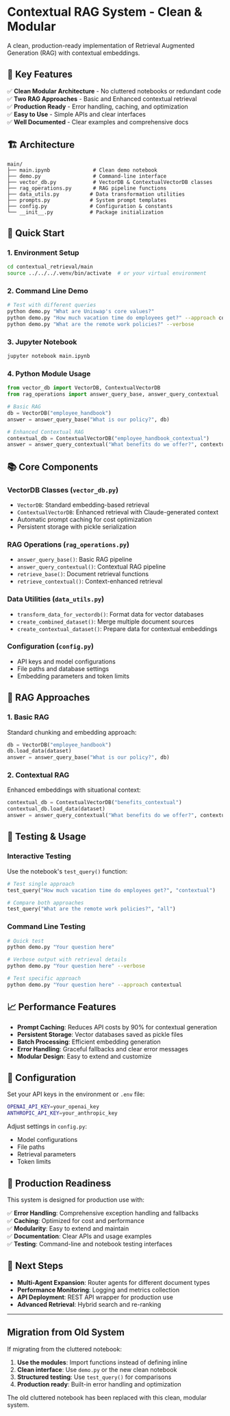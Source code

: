 # Contextual RAG System - Clean & Modular

A clean, production-ready implementation of Retrieval Augmented Generation (RAG) with contextual embeddings.

## 🎯 Key Features

✅ **Clean Modular Architecture** - No cluttered notebooks or redundant code  
✅ **Two RAG Approaches** - Basic and Enhanced contextual retrieval  
✅ **Production Ready** - Error handling, caching, and optimization  
✅ **Easy to Use** - Simple APIs and clear interfaces  
✅ **Well Documented** - Clear examples and comprehensive docs  

## 🏗️ Architecture

```
main/
├── main.ipynb              # Clean demo notebook  
├── demo.py                 # Command-line interface
├── vector_db.py            # VectorDB & ContextualVectorDB classes
├── rag_operations.py       # RAG pipeline functions
├── data_utils.py          # Data transformation utilities
├── prompts.py             # System prompt templates
├── config.py              # Configuration & constants
└── __init__.py            # Package initialization
```

## 🚀 Quick Start

### 1. Environment Setup
```bash
cd contextual_retrieval/main
source ../../../.venv/bin/activate  # or your virtual environment
```

### 2. Command Line Demo
```bash
# Test with different queries
python demo.py "What are Uniswap's core values?"
python demo.py "How much vacation time do employees get?" --approach contextual
python demo.py "What are the remote work policies?" --verbose
```

### 3. Jupyter Notebook
```bash
jupyter notebook main.ipynb
```

### 4. Python Module Usage
```python
from vector_db import VectorDB, ContextualVectorDB
from rag_operations import answer_query_base, answer_query_contextual

# Basic RAG
db = VectorDB("employee_handbook")
answer = answer_query_base("What is our policy?", db)

# Enhanced Contextual RAG  
contextual_db = ContextualVectorDB("employee_handbook_contextual")
answer = answer_query_contextual("What benefits do we offer?", contextual_db)
```

## 📚 Core Components

### **VectorDB Classes** (`vector_db.py`)
- `VectorDB`: Standard embedding-based retrieval
- `ContextualVectorDB`: Enhanced retrieval with Claude-generated context
- Automatic prompt caching for cost optimization
- Persistent storage with pickle serialization

### **RAG Operations** (`rag_operations.py`)
- `answer_query_base()`: Basic RAG pipeline
- `answer_query_contextual()`: Contextual RAG pipeline
- `retrieve_base()`: Document retrieval functions
- `retrieve_contextual()`: Context-enhanced retrieval

### **Data Utilities** (`data_utils.py`)
- `transform_data_for_vectordb()`: Format data for vector databases
- `create_combined_dataset()`: Merge multiple document sources
- `create_contextual_dataset()`: Prepare data for contextual embeddings

### **Configuration** (`config.py`)
- API keys and model configurations
- File paths and database settings
- Embedding parameters and token limits

## 🔄 RAG Approaches

### 1. **Basic RAG**
Standard chunking and embedding approach:
```python
db = VectorDB("employee_handbook")
db.load_data(dataset)
answer = answer_query_base("What is our policy?", db)
```

### 2. **Contextual RAG**
Enhanced embeddings with situational context:
```python
contextual_db = ContextualVectorDB("benefits_contextual")
contextual_db.load_data(dataset)
answer = answer_query_contextual("What benefits do we offer?", contextual_db)
```

## 🧪 Testing & Usage

### Interactive Testing
Use the notebook's `test_query()` function:
```python
# Test single approach
test_query("How much vacation time do employees get?", "contextual")

# Compare both approaches
test_query("What are the remote work policies?", "all")
```

### Command Line Testing
```bash
# Quick test
python demo.py "Your question here"

# Verbose output with retrieval details
python demo.py "Your question here" --verbose

# Test specific approach
python demo.py "Your question here" --approach contextual
```

## 📈 Performance Features

- **Prompt Caching**: Reduces API costs by 90% for contextual generation
- **Persistent Storage**: Vector databases saved as pickle files
- **Batch Processing**: Efficient embedding generation
- **Error Handling**: Graceful fallbacks and clear error messages
- **Modular Design**: Easy to extend and customize

## 🔧 Configuration

Set your API keys in the environment or `.env` file:
```bash
OPENAI_API_KEY=your_openai_key
ANTHROPIC_API_KEY=your_anthropic_key
```

Adjust settings in `config.py`:
- Model configurations
- File paths
- Retrieval parameters
- Token limits

## 🎯 Production Readiness

This system is designed for production use with:

✅ **Error Handling**: Comprehensive exception handling and fallbacks  
✅ **Caching**: Optimized for cost and performance  
✅ **Modularity**: Easy to extend and maintain  
✅ **Documentation**: Clear APIs and usage examples  
✅ **Testing**: Command-line and notebook testing interfaces  

## 🚀 Next Steps

- **Multi-Agent Expansion**: Router agents for different document types
- **Performance Monitoring**: Logging and metrics collection  
- **API Deployment**: REST API wrapper for production use
- **Advanced Retrieval**: Hybrid search and re-ranking

---

## Migration from Old System

If migrating from the cluttered notebook:

1. **Use the modules**: Import functions instead of defining inline
2. **Clean interface**: Use `demo.py` or the new clean notebook
3. **Structured testing**: Use `test_query()` for comparisons
4. **Production ready**: Built-in error handling and optimization

The old cluttered notebook has been replaced with this clean, modular system. 